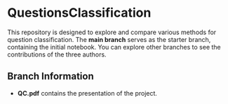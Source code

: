 # QuestionsClassification

This repository is designed to explore and compare various methods for question classification. The **main branch** serves as the starter branch, containing the initial notebook. You can explore other branches to see the contributions of the three authors.

## Branch Information

- **QC.pdf** contains the presentation of the project.
